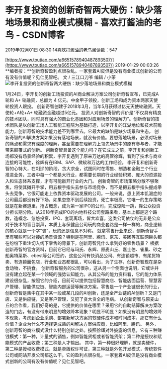 
# 李开复投资的创新奇智两大硬伤：缺少落地场景和商业模式模糊 - 喜欢打酱油的老鸟 - CSDN博客


2019年02月01日 08:30:14[喜欢打酱油的老鸟](https://me.csdn.net/weixin_42137700)阅读数：547


[https://www.toutiao.com/a6651578940487893507/](https://www.toutiao.com/a6651578940487893507/)
2019-01-29 00:03:26
**编者按：**创新奇智盈利点很杂乱。一家套着AI皮但是没有商业模式创新的公司有没有价值呢？见仁见智吧。
文 / 三江口刀爷
编辑 / 小荼
![李开复投资的创新奇智两大硬伤：缺少落地场景和商业模式模糊](http://p9.pstatp.com/large/pgc-image/bfbfada6fbb648cc935f563086029ceb)

1月24日，李开复的创新工场投资的AI商业解决方案公司创新奇智宣布，已完成A 轮和 A+ 轮融资，总额为 4 亿元。中金甲子领投，创新工场和成为资本两家天使轮投资人跟投。
创新奇智创建于2018年3月，当年5月获得过亿元天使轮融资。天使轮+A轮+A+ 轮融资金融超过5亿元。
投资人对创新奇智的评价是“不仅具有精良的技术团队，同时具有强大的商业化基因和对应用场景的理解力”。创新奇智的技术团队是以创新工场人工智能工程院为基础打造，以李开复的江湖地位和技术前瞻能力，创新奇智的技术能力差不到哪里去。它最大的缺陷是缺少场景和生态。
创新奇智的AI解决方案如果没有落地场景，就没有价值。要想落地场景，必须对场景的痛点和需求有深度的理解，甚至需要在理解力上领先场景中的原有参与者，才能带来颠覆式的创新。
创新奇智具备这个能力吗？在它成立之前，李开复和创新工场都没有场景经验的积累，李开复遇到了原来万达的高管徐辉，看到了技术与商业连接的可能性，徐辉有在IBM、SAP、微软和万达的工作经验。
李开复和创新奇智的心特大，在0到1的阶段，贪大求全，试图同时在零售、制造和金融三个行业推进业务，三者中每一个都是大行业，都需要长期的行业经验积累、庞大的资源投入和生态体系支撑，才有可能敲开行业的大门。
创新奇智的市场策略分散不够聚焦，将使其摊开手掌，用五根手指头去参与市场竞争，而不是把五根手指头握成拳头去竞争，它很可能走上依靠资本驱动发展的公司。一般来说，患上资本饥渴症的公司最后都没有好下场，如果忽悠不到后续投资，死亡率极高，它唯一的生存策略就是在新赛道里，抢占概念，成为第一家IPO的公司，完成惊险一跳，靠公众投资分担长期分险。从2018年完成IPO的内地科技公司套路来看，基本上都是这个路数，造概念、忽悠投资、IPO、套现离场，皆大欢喜。这类公司依仗的无非是公众对于技术的盲目崇拜，本质上与保健品公司玩的商业套路是一样一样的，商业逻辑的核心就是一个字“骗”，玩的还是信息不对称。
就拿零售行业来说，创新奇智手里有哪些可以对接的场景资源？特别是在阿里、腾讯、京东、美团等互联网巨头都在纷纷下重注切入线下零售的背景下，创新奇智凭什么拿到好的零售场景？
根据创新奇智的官方资料，目前它已经与玛氏、永辉、原麦山丘、嘉士伯、雀巢、砂之船奥特莱斯、ebest等公司签约，这些公司有快消品公司、有连锁超市、有尾货特卖、有连锁面包店，行业和业态都很乱，可以看出，为了生存，创新奇智现在是杂食动物，不挑食。
创新奇智服务的公司很杂，这从另一个侧面也说明，它或许并没有建立起在某一个领域的强势认知能力。从其公布的能力资料看，它的能力体系建设很杂乱，按照它的介绍，目前可以提供包括智慧商店、智能店面运营、智慧客户管理、智能供应链、智能内部运营等解决方案。零售是一个产业链很长的行业，创新奇智是集中在其中某一段或某几段的AI创新，还是全产业链的AI创新？又是门店、又是供应链，又是客户管理，又犯了贪大贪全的毛病。
从创新奇智与原麦山丘的合作看，我们好奇的是，它提供的价值在哪里？采用它的自助结算解决方案改造的门店，有没有带来明显的增效降本现象？明显不明显？如果没有明显的增效降本现象，考虑到企业采购、部署新解决方案的软硬件成本和时间成本，那它有什么价值？企业为什么不选择更成熟的AI解决方案供应商，比如阿里、腾讯。
另外，创新奇智的商业模式没什么特别创新之处。按照徐辉对外披露的信息，它有三种赚钱模式：第一种，计量式的销售，例如智能货柜或者智能货架；第二种是授权和赋能模式的产品收费；第三种是人才输出。
其中，第一种很好理解，就是卖硬件，第二种是授权收费模式，就是卖版权许可证，第三种就是外包开发模式，传统软件公司或网站开发公司都这么干。它的盈利点很杂乱。一家套着AI皮但是没有商业模式创新的公司有没有价值呢？见仁见智吧。


